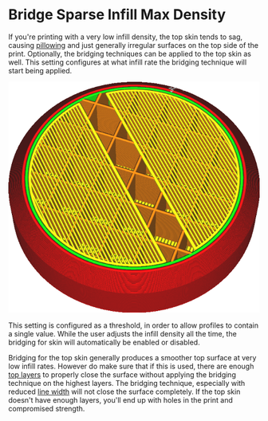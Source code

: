 Bridge Sparse Infill Max Density
====
If you're printing with a very low infill density, the top skin tends to sag, causing [pillowing](../troubleshooting/pillowing.md) and just generally irregular surfaces on the top side of the print. Optionally, the bridging techniques can be applied to the top skin as well. This setting configures at what infill rate the bridging technique will start being applied.

<!--screenshot {
"image_path": "bridge_sparse_infill_max_density.png",
"models": [
    {
        "script": "stamp.scad",
        "transformation": ["scale(0.5)"]
    }
],
"layer": 108,
"settings": {
    "bridge_settings_enabled": true,
    "bridge_sparse_infill_max_density": 100
},
"camera_position": [58, 27, 104],
"colours": 64
}-->
![The skin is bridging over the infill](../images/bridge_sparse_infill_max_density.png)

This setting is configured as a threshold, in order to allow profiles to contain a single value. While the user adjusts the infill density all the time, the bridging for skin will automatically be enabled or disabled.

Bridging for the top skin generally produces a smoother top surface at very low infill rates. However do make sure that if this is used, there are enough [top layers](../top_bottom/top_layers.md) to properly close the surface without applying the bridging technique on the highest layers. The bridging technique, especially with reduced [line width](bridge_skin_material_flow_3.md) will not close the surface completely. If the top skin doesn't have enough layers, you'll end up with holes in the print and compromised strength.